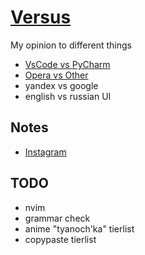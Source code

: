 # [Versus](../README.md)

My opinion to different things

- [VsCode vs PyCharm](pages/vscode-pycharm.md)
- [Opera vs Other](pages/opera-other.md)
- yandex vs google
- english vs russian UI

## Notes

- [Instagram](pages/instagram.md)

## TODO

- nvim
- grammar check
- anime "tyanoch'ka" tierlist
- copypaste tierlist
